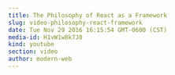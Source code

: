 ```yaml
---
title: The Philosophy of React as a Framework
slug: video-philosophy-react-framework
date: Tue Nov 29 2016 16:15:54 GMT-0600 (CST)
media-id: H1vW1w8k7J0
kind: youtube
section: video
author: modern-web
---
```

